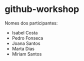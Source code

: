 # github-workshop

Nomes dos participantes:

-   Isabel Costa
-   Pedro Fonseca
-   Joana Santos
-	Marta Dias
-   Miriam Santos
